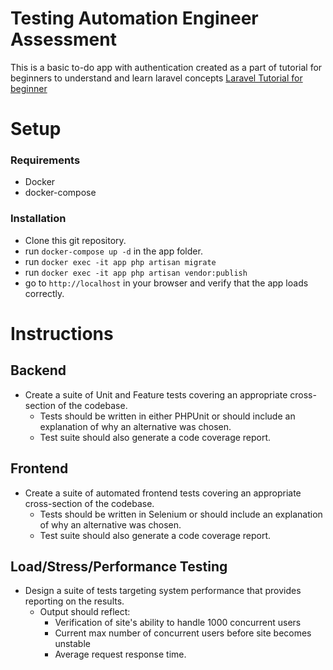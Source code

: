 # Testing Automation Engineer Assessment

This is a basic to-do app with authentication created as a part of tutorial for beginners to understand and learn laravel concepts
<a href="https://www.parthpatel.net/laravel-tutorial-for-beginner/" rel="dofollow">Laravel Tutorial for beginner</a>

# Setup
### Requirements
- Docker
- docker-compose

### Installation
- Clone this git repository.
- run `docker-compose up -d` in the app folder.
- run `docker exec -it app php artisan migrate`
- run `docker exec -it app php artisan vendor:publish`
- go to `http://localhost` in your browser and verify that the app loads correctly.

# Instructions
## Backend
- Create a suite of Unit and Feature tests covering an appropriate cross-section of the codebase. 
    - Tests should be written in either PHPUnit or should include an explanation of why an alternative was chosen.
    - Test suite should also generate a code coverage report.
    
## Frontend
- Create a suite of automated frontend tests covering an appropriate cross-section of the codebase.
    - Tests should be written in Selenium or should include an explanation of why an alternative was chosen.
    - Test suite should also generate a code coverage report.

## Load/Stress/Performance Testing
- Design a suite of tests targeting system performance that provides reporting on the results.
    - Output should reflect:
        - Verification of site's ability to handle 1000 concurrent users
        - Current max number of concurrent users before site becomes unstable
        - Average request response time.
